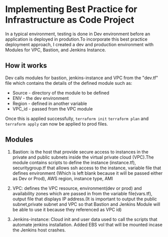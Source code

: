# Implementing Best Practice for Infrastructure as Code Project

In a typical environment, testing is done in Dev environment before an application is deployed in prodution.To incorporate this best practice deployment approach, I created a dev and production environment with Modules for VPC, Bastion, and Jenkins Instance.

## How it works
Dev calls modules for bastion, jenkins-instance and VPC from the "dev.tf" file which contains the details of the defined module such as:
* Source - directory of the module to be defined
* ENV - the dev environment
* Region - defined in another variable
* VPC_id - passed from the VPC module

Once this is applied successfully, `terraform init` `terraform plan` and `terraform apply` can now be applied to prod files.

## Modules
1. Bastion:  is the host that provide secure access to instances in the private and public subnets inside the virtual private cloud (VPC).The module contains scripts to define the instance (instance.tf), securitygroup.tf that allows ssh access to the instance, variable file that defines environment (Which is left blank because it will be passed either as Dev or Prod), AWS region, instance type, AMI

2. VPC: defines the VPC resource, environment(dev or prod) and availability zones which are passed in from the variable file(vars.tf), output file that displays IP address.(It is important to output the public subnet,private subnet and VPC so that Bastion and Jenkins Module will be able to use it because they referenced as VPC id)

3. Jenkins-instance: Cloud init and user data used to call the scripts that automate jenkins installation. Added EBS vol that will be mounted incase the Jenkins host crashes. 
